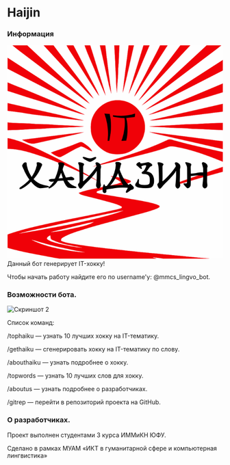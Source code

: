 # Haijin
### Информация
![Скриншот 1](https://github.com/DdiavaLL/Haijin/blob/master/images/first.png)
Данный бот генерирует IT-хокку!

Чтобы начать работу найдите его по username'у: @mmcs_lingvo_bot.

### Возможности бота.
![Скриншот 2](https://github.com/DdiavaLL/Haijin/blob/master/images/second.jpeg)

Список команд:

/tophaiku — узнать 10 лучших хокку на IT-тематику.

/gethaiku — сгенерировать хокку на IT-тематику по слову.

/abouthaiku — узнать подробнее о хокку.

/topwords — узнать 10 лучших слов для хокку.

/aboutus — узнать подробнее о разработчиках.

/gitrep — перейти в репозиторий проекта на GitHub.

### О разработчиках.
Проект выполнен студентами 3 курса ИММиКН ЮФУ.

Сделано в рамках МУАМ «ИКТ в гуманитарной сфере и компьютерная лингвистика»